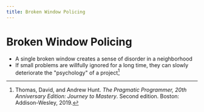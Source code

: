 ```yaml
---
title: Broken Window Policing
---
```


# Broken Window Policing

- A single broken window creates a sense of disorder in a neighborhood
- If small problems are willfully ignored for a long time, they can
slowly deteriorate the "psychology" of a project[^1]

[^1]: Thomas, David, and Andrew Hunt.
_The Pragmatic Programmer, 20th Anniversary Edition: Journey to Mastery_.
Second edition. Boston: Addison-Wesley, 2019.
